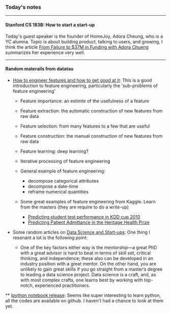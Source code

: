 ### Today's notes

---
#### Stanford CS 183B: How to start a start-up

Today's guest speaker is the founder of HomeJoy, Adora Cheung, who is a YC alumna. Topic is about building product, talking to users, and growing, I think the article [From Failure to $37M in Funding with Adora Chueng] summarizes her experience very well.

---
#### Random materails from datatau

* [How to engineer features and how to get good at it]: This is a good introduction to feature engineering, particularly the 'sub-problems of feature engineering'
	* Feature importance: an estimte of the usefulness of a feature
	* Feature extraction: the automatic construction of new features from raw data
	* Feature selection: from many features to a few that are useful
	* Feature construction: the manual construction of new features from raw data
	* Feature learning: deep learning?

	* Iterative processing of feature engineering

	* General example of feature engineering:
		* decompose categorical attributes
		* decompose a date-time
		* reframe numerical quantities

	* Some great examples of feature engineering from Kaggle. Learn from the masters (they are require to do a write-up)
		* [Predicting student test performance in KDD cup 2010]
		* [Predicting Patient Admittance in the Heritage Health Prize]

* Some random articles on [Data Science and Start-ups]: One thing I resonant a lot is the following point:
	* One of the key factors either way is the mentorship—a great PhD with a great advisor is hard to beat in terms of skill set, critical thinking, and independence; these also can be developed in an industry position with a great mentor. On the other hand, you are unlikely to gain great skills if you go straight from a master’s degree to leading a data science project. Data science is a craft, and, as with most complex crafts, one learns best by working with top-notch, experienced practitioners. 


** [Ipython notebook release]: Seems like super interesting to learn python, all the codes are available on github. I haven't had a chance to look at them yet.

[From Failure to $37M in Funding with Adora Chueng]: http://wpcurve.com/homejoy-adora-cheung/
[How to engineer features and how to get good at it]:http://machinelearningmastery.com/discover-feature-engineering-how-to-engineer-features-and-how-to-get-good-at-it/
[Predicting student test performance in KDD cup 2010]: http://pslcdatashop.org/KDDCup/workshop/papers/kdd2010ntu.pdf
[Predicting Patient Admittance in the Heritage Health Prize]: https://kaggle2.blob.core.windows.net/wiki-files/327/e4cd1d25-eca9-49ca-9593-b254a773fe03/Market%20Makers%20-%20Milestone%201%20Description%20V2%201.pdf
[Data Science and Start-ups]: http://online.liebertpub.com/doi/pdf/10.1089/big.2014.0031
[Ipython notebook release]: http://cyrille.rossant.net/ipython-cookbook-released/



